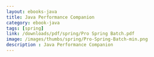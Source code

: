 ```yaml
---
layout: ebooks-java
title: Java Performance Companion 
category: ebook-java
tags: [spring]
link: /downloads/pdf/spring/Pro Spring Batch.pdf 
image: /images/thumbs/spring/Pro-Spring-Batch-min.png
description : Java Performance Companion 
---
```












